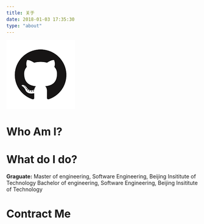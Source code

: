 ```yaml
---
title: 关于
date: 2018-01-03 17:35:30
type: "about"
---
```


![](aboutme/head_180x180.png)

# Who Am I?

# What do I do?

**Graguate:**
Master of engineering, Software Engineering, Beijing Insititute of Technology
Bachelor of engineering, Software Engineering, Beijing Insititute of Technology

# Contract Me
